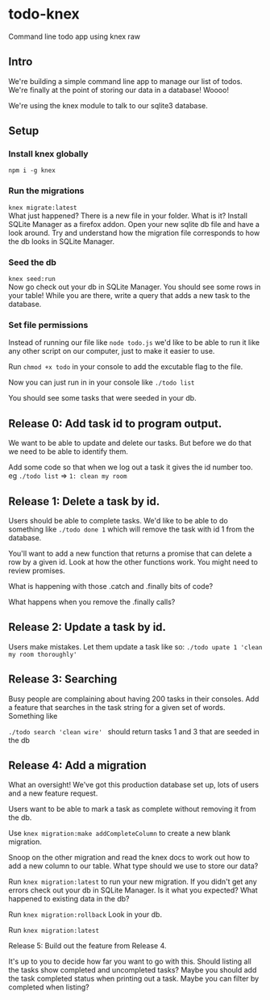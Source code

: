 # todo-knex
Command line todo app using knex raw

## Intro

We're building a simple command line app to manage our list of todos. We're finally at the point of storing our data in a database! Woooo!

We're using the knex module to talk to our sqlite3 database.

## Setup
### Install knex globally
```npm i -g knex```

### Run the migrations

```knex migrate:latest```  
What just happened? There is a new file in your folder. What is it?
Install SQLite Manager as a firefox addon. Open your new sqlite db file and have a look around. Try and understand how the migration file corresponds to how the db looks in SQLite Manager.

### Seed the db

```knex seed:run```  
Now go check out your db in SQLite Manager. You should see some rows in your table!
While you are there, write a query that adds a new task to the database.

### Set file permissions

Instead of running our file like ```node todo.js``` we'd like to be able to run it like any other script on our computer, just to make it easier to use.

Run ```chmod +x todo``` in your console to add the excutable flag to the file.

Now you can just run in in your console like ```./todo list```

You should see some tasks that were seeded in your db.

## Release 0: Add task id to program output.

We want to be able to update and delete our tasks. But before we do that we need to be able to identify them.

Add some code so that when we log out a task it gives the id number too. eg
```./todo list``` => ```1: clean my room```

## Release 1: Delete a task by id.

Users should be able to complete tasks. We'd like to be able to do something like ```./todo done 1``` which will remove the task with id 1 from the database. 

You'll want to add a new function that returns a promise that can delete a row by a given id. Look at how the other functions work. You might need to review promises. 

What is happening with those .catch and .finally bits of code?

What happens when you remove the .finally calls?

## Release 2: Update a task by id.

Users make mistakes. Let them update a task like so: ```./todo upate 1 'clean my room thoroughly'```

## Release 3: Searching

Busy people are complaining about having 200 tasks in their consoles. Add a feature that searches in the task string for a given set of words. Something like

```./todo search 'clean wire' ``` should return tasks 1 and 3 that are seeded in the db 

## Release 4: Add a migration

What an oversight! We've got this production database set up, lots of users and a new feature request. 

Users want to be able to mark a task as complete without removing it from the db.

Use ```knex migration:make addCompleteColumn``` to create a new blank migration.

Snoop on the other migration and read the knex docs to work out how to add a new column to our table. What type should we use to store our data?

Run ```knex migration:latest``` to run your new migration. If you didn't get any errors check out your db in SQLite Manager. Is it what you expected? What happened to existing data in the db? 

Run ```knex migration:rollback``` Look in your db. 

Run ```knex migration:latest``` 

Release 5: Build out the feature from Release 4.

It's up to you to decide how far you want to go with this. Should listing all the tasks show completed and uncompleted tasks? Maybe you should add the task completed status when printing out a task. Maybe you can filter by completed when listing?

